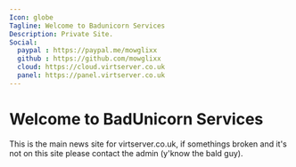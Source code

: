 ```yaml
---
Icon: globe
Tagline: Welcome to Badunicorn Services
Description: Private Site.
Social:
  paypal : https://paypal.me/mowglixx 
  github : https://github.com/mowglixx
  cloud: https://cloud.virtserver.co.uk
  panel: https://panel.virtserver.co.uk 
---
```


# Welcome to BadUnicorn Services

This is the main news site for virtserver.co.uk, if somethings broken and it's not on this site please contact the admin (y'know the bald guy).
